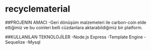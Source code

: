 # recyclematerial

##PROJENIN AMACI
-Geri dönüşüm malzemeleri ile carbon-coin elde ettiğimiz ve bu coinleri belli cüzdanlara aktarabildiğimiz bir platform.

##KULLANILAN TEKNOLOJİLER
-Node.js Express
-Template Engine
-Sequelize
-Mysql
